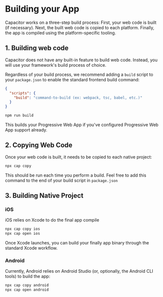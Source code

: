 # Building your App

Capacitor works on a three-step build process: First, your web code is built (if necessary). Next, the built web code is copied to each platform. Finally, the app is compiled using the platform-specific tooling.

## 1. Building web code

Capacitor does not have any built-in feature to build web code. Instead, you will use your framework's build process of choice.

Regardless of your build process, we recommend adding a `build` script to your `package.json` to enable the standard frontend
build command:

```json
{
  "scripts": {
    "build": "command-to-build (ex: webpack, tsc, babel, etc.)"
  }
}
```


```bash
npm run build
```

This builds your Progressive Web App if you've configured <stencil-route-link url="/docs/basics/progressive-web-app">Progressive Web App</stencil-route-link> support already.

## 2. Copying Web Code

Once your web code is built, it needs to be copied to each native project:

```bash
npx cap copy
```

This should be run each time you perform a build. Feel free to add this command to the end of your build script in `package.json`

## 3. Building Native Project

### iOS

iOS relies on Xcode to do the final app compile

```bash
npx cap copy ios
npx cap open ios
```

Once Xcode launches, you can build your finally app binary through the standard Xcode workflow.

### Android

Currently, Android relies on Android Studio (or, optionally, the Android CLI tools) to build the app:

```bash
npx cap copy android
npx cap open android
```
